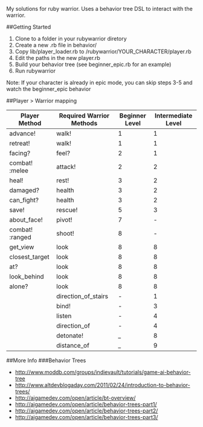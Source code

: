 My solutions for ruby warrior. Uses a behavior tree DSL to interact with the warrior.

##Getting Started
1. Clone to a folder in your rubywarrior diretory
2. Create a new .rb file in behavior/
3. Copy lib/player_loader.rb to /rubywarrior/YOUR_CHARACTER/player.rb
4. Edit the paths in the new player.rb
4. Build your behavior tree (see beginner_epic.rb for an example)
5. Run rubywarrior

Note: If your character is already in epic mode, you can skip steps 3-5 and watch the beginner_epic behavior

##Player > Warrior mapping

Player Method     | Required Warrior Methods  | Beginner Level  | Intermediate Level
-------------     | ------------------------  | --------------  | ------------------
advance!          | walk!                     | 1               | 1
retreat!          | walk!                     | 1               | 1
facing?           | feel?                     | 2               | 1
combat! :melee    | attack!                   | 2               | 2
heal!             | rest!                     | 3               | 2
damaged?          | health                    | 3               | 2
can_fight?        | health                    | 3               | 2
save!             | rescue!                   | 5               | 3
about_face!       | pivot!                    | 7               | -
combat! :ranged   | shoot!                    | 8               | -
get_view          | look                      | 8               | 8
closest_target    | look                      | 8               | 8
at?               | look                      | 8               | 8
look_behind       | look                      | 8               | 8
alone?            | look                      | 8               | 8
                  | direction_of_stairs       | -               | 1
                  | bind!                     | -               | 3
                  | listen                    | -               | 4
                  | direction_of              | -               | 4
                  | detonate!                 | _               | 8
                  | distance_of               | _               | 9
##More Info
###Behavior Trees
- http://www.moddb.com/groups/indievault/tutorials/game-ai-behavior-tree
- http://www.altdevblogaday.com/2011/02/24/introduction-to-behavior-trees/
- http://aigamedev.com/open/article/bt-overview/
- http://aigamedev.com/open/article/behavior-trees-part1/
- http://aigamedev.com/open/article/behavior-trees-part2/
- http://aigamedev.com/open/article/behavior-trees-part3/
